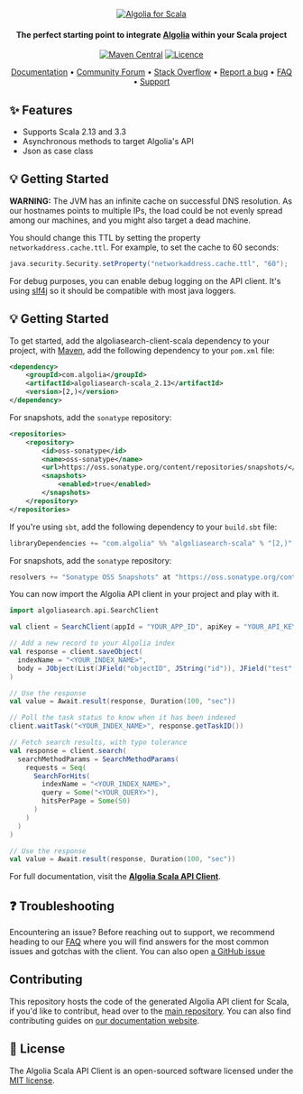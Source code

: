 <p align="center">
  <a href="https://www.algolia.com">
    <img alt="Algolia for Scala" src="https://user-images.githubusercontent.com/22633119/59600520-a8882400-9101-11e9-8034-2bf6d75bf962.png" >
  </a>

<h4 align="center">The perfect starting point to integrate <a href="https://algolia.com" target="_blank">Algolia</a> within your Scala project</h4>

  <p align="center">
      <a href="https://maven-badges.herokuapp.com/maven-central/com.algolia/algoliasearch-scala_2.13/"><img src="https://img.shields.io/maven-central/v/com.algolia/algoliasearch-scala_2.13" alt="Maven Central"></img></a>
      <a href="https://opensource.org/licenses/MIT"><img src="https://img.shields.io/badge/License-MIT-yellow.svg" alt="Licence"></img></a>
  </p>
</p>

<p align="center">
  <a href="https://www.algolia.com/doc/api-client/getting-started/install/scala/" target="_blank">Documentation</a>  •
  <a href="https://discourse.algolia.com" target="_blank">Community Forum</a>  •
  <a href="https://stackoverflow.com/questions/tagged/algolia" target="_blank">Stack Overflow</a>  •
  <a href="https://github.com/algolia/algoliasearch-client-scala/issues" target="_blank">Report a bug</a>  •
  <a href="https://www.algolia.com/doc/api-client/troubleshooting/faq/scala/" target="_blank">FAQ</a>  •
  <a href="https://alg.li/support" target="_blank">Support</a>
</p>

## ✨ Features

* Supports Scala 2.13 and 3.3
* Asynchronous methods to target Algolia's API
* Json as case class

## 💡 Getting Started

**WARNING:**
The JVM has an infinite cache on successful DNS resolution.
As our hostnames points to multiple IPs, the load could be not evenly spread among our machines,
and you might also target a dead machine.

You should change this TTL by setting the property `networkaddress.cache.ttl`.
For example, to set the cache to 60 seconds:

```scala
java.security.Security.setProperty("networkaddress.cache.ttl", "60");
```

For debug purposes, you can enable debug logging on the API client.
It's using [slf4j](https://www.slf4j.org) so it should be compatible with most java loggers.

## 💡 Getting Started

To get started, add the algoliasearch-client-scala dependency to your project, with [Maven](https://maven.apache.org/), add the following dependency to your `pom.xml` file:

```xml
<dependency>
    <groupId>com.algolia</groupId>
    <artifactId>algoliasearch-scala_2.13</artifactId>
    <version>[2,)</version>
</dependency>
```

For snapshots, add the `sonatype` repository:
```xml
<repositories>
    <repository>
        <id>oss-sonatype</id>
        <name>oss-sonatype</name>
        <url>https://oss.sonatype.org/content/repositories/snapshots/</url>
        <snapshots>
            <enabled>true</enabled>
        </snapshots>
    </repository>
</repositories>
```

If you're using `sbt`, add the following dependency to your `build.sbt` file:

```scala
libraryDependencies += "com.algolia" %% "algoliasearch-scala" % "[2,)"
```

For snapshots, add the `sonatype` repository:
```scala
resolvers += "Sonatype OSS Snapshots" at "https://oss.sonatype.org/content/repositories/snapshots"
```

You can now import the Algolia API client in your project and play with it.

```scala
import algoliasearch.api.SearchClient

val client = SearchClient(appId = "YOUR_APP_ID", apiKey = "YOUR_API_KEY")

// Add a new record to your Algolia index
val response = client.saveObject(
  indexName = "<YOUR_INDEX_NAME>",
  body = JObject(List(JField("objectID", JString("id")), JField("test", JString("val"))))
)

// Use the response
val value = Await.result(response, Duration(100, "sec"))

// Poll the task status to know when it has been indexed
client.waitTask("<YOUR_INDEX_NAME>", response.getTaskID())

// Fetch search results, with typo tolerance
val response = client.search(
  searchMethodParams = SearchMethodParams(
    requests = Seq(
      SearchForHits(
        indexName = "<YOUR_INDEX_NAME>",
        query = Some("<YOUR_QUERY>"),
        hitsPerPage = Some(50)
      )
    )
  )
)

// Use the response
val value = Await.result(response, Duration(100, "sec"))
```

For full documentation, visit the **[Algolia Scala API Client](https://www.algolia.com/doc/api-client/getting-started/install/scala/)**.

## ❓ Troubleshooting

Encountering an issue? Before reaching out to support, we recommend heading to our [FAQ](https://www.algolia.com/doc/api-client/troubleshooting/faq/scala/) where you will find answers for the most common issues and gotchas with the client. You can also open [a GitHub issue](https://github.com/algolia/api-clients-automation/issues/new?assignees=&labels=&projects=&template=Bug_report.md)

## Contributing

This repository hosts the code of the generated Algolia API client for Scala, if you'd like to contribut, head over to the [main repository](https://github.com/algolia/api-clients-automation). You can also find contributing guides on [our documentation website](https://api-clients-automation.netlify.app/docs/contributing/introduction).

## 📄 License

The Algolia Scala API Client is an open-sourced software licensed under the [MIT license](LICENSE).
